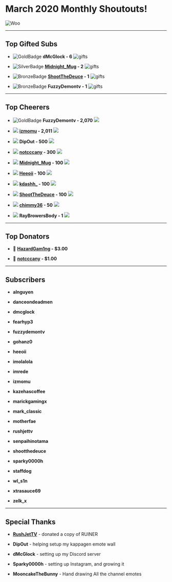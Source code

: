 # March 2020 Monthly Shoutouts!

![Woo](https://tenor.com/view/cheering-minions-despicable-me-gif-3457155)

---
## Top Gifted Subs
- ![GoldBadge](https://static.twitchcdn.net/assets/GiftBadge-Gold_36-95a1d905aec717abc9b3.png) **dMcGlock - 6** ![gifts](https://static-cdn.jtvnw.net/badges/v1/3e638e02-b765-4070-81bd-a73d1ae34965/2)

- ![SilverBadge](https://static.twitchcdn.net/assets/GiftBadge-Silver_36-3c828b0fbe79e3caa087.png) **[Midnight_Mug](https://www.twitch.tv/midnight_mug) - 2** ![gifts](https://static-cdn.jtvnw.net/badges/v1/f1d8486f-eb2e-4553-b44f-4d614617afc1/2)

- ![BronzeBadge](https://static.twitchcdn.net/assets/GiftBadge-Bronze_36-cb90a834abc7154e39f8.png) **[ShootTheDeuce](https://www.twitch.tv/shootthedeuce) - 1** ![gifts](https://static-cdn.jtvnw.net/badges/v1/f1d8486f-eb2e-4553-b44f-4d614617afc1/2)

- ![BronzeBadge](https://static.twitchcdn.net/assets/GiftBadge-Bronze_36-cb90a834abc7154e39f8.png) **FuzzyDemontv - 1** ![gifts](https://static-cdn.jtvnw.net/badges/v1/f1d8486f-eb2e-4553-b44f-4d614617afc1/2)

---
## Top Cheerers

- ![GoldBadge](https://static.twitchcdn.net/assets/BitsBadge-Gold_36-e5df272f17fd541e5acd.png) **FuzzyDemontv - 2,070** ![](https://d3aqoihi2n8ty8.cloudfront.net/actions/cheer/dark/static/1000/1.png)
- ![](https://static.twitchcdn.net/assets/BitsBadge-Silver_36-94263c8fe35b34920793.png) **[izmomu](https://www.twitch.tv/izmomu) - 2,011** ![](https://d3aqoihi2n8ty8.cloudfront.net/actions/cheer/dark/static/1000/1.png)
- ![](https://static.twitchcdn.net/assets/BitsBadge-Bronze_36-dd20e3851c5a5fff5a39.png) **DipOut - 500** ![](https://d3aqoihi2n8ty8.cloudfront.net/actions/cheer/dark/static/100/1.png)

- ![](https://d3aqoihi2n8ty8.cloudfront.net/actions/cheer/dark/static/100/1.png) **[notcccany](https://www.twitch.tv/notcccany) - 300** ![](https://d3aqoihi2n8ty8.cloudfront.net/actions/cheer/dark/static/100/1.png)
- ![](https://d3aqoihi2n8ty8.cloudfront.net/actions/cheer/dark/static/100/1.png) **[Midnight_Mug](https://www.twitch.tv/midnight_mug) - 100** ![](https://d3aqoihi2n8ty8.cloudfront.net/actions/cheer/dark/static/100/1.png)
- ![](https://d3aqoihi2n8ty8.cloudfront.net/actions/cheer/dark/static/100/1.png) **[Heeoii](https://www.twitch.tv/Heeoii) - 100** ![](https://d3aqoihi2n8ty8.cloudfront.net/actions/cheer/dark/static/100/1.png)
- ![](https://d3aqoihi2n8ty8.cloudfront.net/actions/cheer/dark/static/100/1.png) **[kdashh_](https://www.twitch.tv/kdashh_) - 100** ![](https://d3aqoihi2n8ty8.cloudfront.net/actions/cheer/dark/static/100/1.png)
- ![](https://d3aqoihi2n8ty8.cloudfront.net/actions/cheer/dark/static/100/1.png) **[ShootTheDeuce](https://www.twitch.tv/ShootTheDeuce) - 100** ![](https://d3aqoihi2n8ty8.cloudfront.net/actions/cheer/dark/static/100/1.png)
- ![](https://d3aqoihi2n8ty8.cloudfront.net/actions/cheer/dark/static/100/1.png) **[chimmy36](https://www.twitch.tv/chimmy36) - 50** ![](https://d3aqoihi2n8ty8.cloudfront.net/actions/cheer/dark/static/100/1.png)
- ![](https://d3aqoihi2n8ty8.cloudfront.net/actions/cheer/dark/static/100/1.png) **RayBrowersBody - 1** ![](https://d3aqoihi2n8ty8.cloudfront.net/actions/cheer/dark/static/100/1.png)

---
## Top Donators

- 💸 **[HazardGam1ng](https://www.twitch.tv/HazardGam1ng) - $3.00**

- 💸 **[notcccany](https://www.twitch.tv/notcccany) - $1.00**

---
## Subscribers

- **alnguyen**

- **danceondeadmen**

- **dmcglock**

- **fearhyp3**

- **fuzzydemontv**

- **gohanz0**

- **heeoii**

- **imolalola**

- **imrede**

- **izmomu**

- **kazehascoffee**

- **marickgamingx**

- **mark_classic**

- **motherfae**

- **rushjettv**

- **senpaihinotama**

- **shootthedeuce**

- **sparky0000h**

- **staffdog**

- **wl_s1n**

- **xtrasauce69**

- **zelk_x**

---
## Special Thanks

- **[RushJetTV](https://www.twitch.tv/rushjettv)** - donated a copy of RUINER

- **DipOut** - helping setup my kappagen emote wall

- **dMcGlock** - setting up my Discord server

- **Sparky0000h** - setting up Instagram, and growing it

- **MooncakeTheBunny** - Hand drawing All the channel emotes
